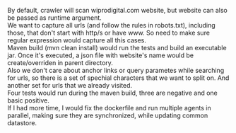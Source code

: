 By default, crawler will scan wiprodigital.com website, but website can also be passed as runtime argument.<br/>
We want to capture all urls (and follow the rules in robots.txt), including those, that don't start with http/s or have www. So need to make sure regular expression would capture all this cases.<br/>
Maven build (mvn clean install) would run the tests and build an executable jar. Once it's executed, a json file with website's name would be create/overriden in parent directory.<br/>
Also we don't care about anchor links or query parametes while searching for urls, so there is a set of spechial characters that we want to split on. And another set for urls that we already visited.<br/>
Four tests would run during the maven build, three are negative and one basic positive.<br/>
If I had more time, I would fix the dockerfile and run multiple agents in parallel, making sure they are synchronized, while updating common datastore.